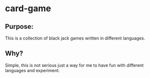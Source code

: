 # card-game

## Purpose:
This is a collection of black jack games written in different languages.

## Why?
Simple, this is not serious just a way for me to have fun with different languages and experiment.